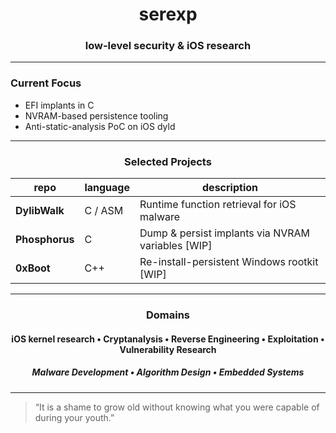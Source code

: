 <div align="center">

# serexp
### low-level security & iOS research

</div>

---

### Current Focus
- EFI implants in C  
- NVRAM-based persistence tooling  
- Anti-static-analysis PoC on iOS dyld  

---
<div align="center">
  
### Selected Projects

| repo         | language | description |
|--------------|----------|-------------|
| **DylibWalk** | C / ASM  | Runtime function retrieval for iOS malware |
| **Phosphorus** | C        | Dump & persist implants via NVRAM variables [WIP] |
| **0xBoot**    | C++      | Re-install-persistent Windows rootkit [WIP] |

</div>

---

<div align="center">

  ### Domains
  
#### iOS kernel research • Cryptanalysis • Reverse Engineering • Exploitation • Vulnerability Research  
##### Malware Development • Algorithm Design • Embedded Systems
  </div>

---

> “It is a shame to grow old without knowing what you were capable of during your youth.”
